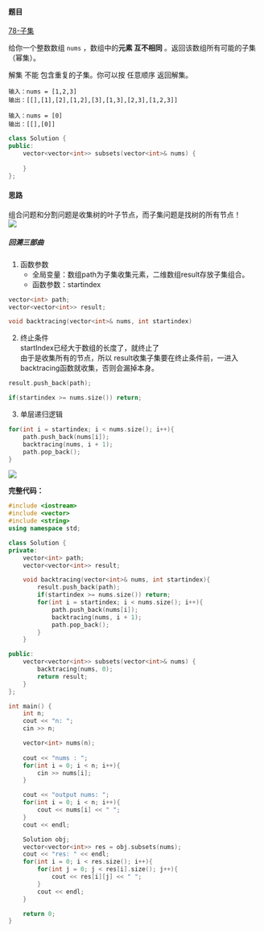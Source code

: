 <h4 id="rsbbF">题目</h4>

[78-子集](https://leetcode.cn/problems/subsets/)

给你一个整数数组 `nums` ，数组中的**元素 互不相同** 。返回该数组所有可能的子集（幂集）。

解集 不能 包含重复的子集。你可以按 任意顺序 返回解集。

```plain
输入：nums = [1,2,3]
输出：[[],[1],[2],[1,2],[3],[1,3],[2,3],[1,2,3]]
```

```plain
输入：nums = [0]
输出：[[],[0]]
```

```cpp
class Solution {
public:
    vector<vector<int>> subsets(vector<int>& nums) {
        
    }
};
```

<h4 id="EWBGX">思路</h4>

组合问题和分割问题是收集树的叶子节点，而子集问题是找树的所有节点！  
![](http://cdn.notes.kamacoder.com/bc555900-9c65-4e55-924d-7e3d71b6647b.png)

<h5 id="me0zn">回溯三部曲</h5>


1. 函数参数
    - 全局变量：数组path为子集收集元素，二维数组result存放子集组合。
    - 函数参数：startindex

```cpp
vector<int> path;
vector<vector<int>> result;

void backtracing(vector<int>& nums, int startindex)
```

2. 终止条件  
startIndex已经大于数组的长度了，就终止了  
由于是收集所有的节点，所以 result收集子集要在终止条件前，一进入 backtracing函数就收集，否则会漏掉本身。

```cpp
result.push_back(path);

if(startindex >= nums.size()) return;
```

3. 单层递归逻辑

```cpp
for(int i = startindex; i < nums.size(); i++){
    path.push_back(nums[i]);
    backtracing(nums, i + 1);
    path.pop_back();
}
```

![](https://cdn.nlark.com/yuque/0/2025/png/29336392/1750735517048-0eaf4598-daa0-48d8-8fef-0f249d0732bc.png)

**完整代码：**

```cpp
#include <iostream>
#include <vector>
#include <string>
using namespace std;

class Solution {
private:
    vector<int> path;
    vector<vector<int>> result;

    void backtracing(vector<int>& nums, int startindex){
        result.push_back(path);
        if(startindex >= nums.size()) return;
        for(int i = startindex; i < nums.size(); i++){
            path.push_back(nums[i]);
            backtracing(nums, i + 1);
            path.pop_back();
        }
    }

public:
    vector<vector<int>> subsets(vector<int>& nums) {
        backtracing(nums, 0);
        return result;
    }
};

int main() {
    int n;
    cout << "n: ";
    cin >> n;

    vector<int> nums(n);
    
    cout << "nums : ";
    for(int i = 0; i < n; i++){
        cin >> nums[i];
    }

    cout << "output nums: ";
    for(int i = 0; i < n; i++){
        cout << nums[i] << " ";
    }
    cout << endl;

    Solution obj;
    vector<vector<int>> res = obj.subsets(nums);
    cout << "res: " << endl;
    for(int i = 0; i < res.size(); i++){
        for(int j = 0; j < res[i].size(); j++){
            cout << res[i][j] << " ";
        }
        cout << endl;
    }

    return 0;
}

```

